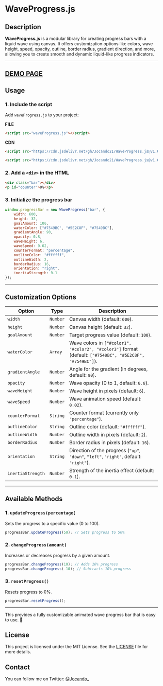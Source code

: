 # **WaveProgress.js**

## **Description**  
**WaveProgress.js** is a modular library for creating progress bars with a liquid wave using canvas. It offers customization options like colors, wave height, speed, opacity, outline, border radius, gradient direction, and more, allowing you to create smooth and dynamic liquid-like progress indicators.

---
[DEMO PAGE](https://jocando21.github.io/WaveProgress.js/)
---

## **Usage**  

### **1. Include the script**  
Add `waveProgress.js` to your project:  

**FILE**
```html
<script src="waveProgress.js"></script>
```
**CDN**
```html
<script src="https://cdn.jsdelivr.net/gh/Jocando21/WaveProgress.js@v1.0.0/WaveProgress.js"></script>
```
```html
<script src="https://cdn.jsdelivr.net/gh/Jocando21/WaveProgress.js@v1.0.0/WaveProgress.min.js"></script>
```

### **2. Add a `<div>` in the HTML**  
```html
<div class="bar"></div>
<p id="counter">0%</p>
```

### **3. Initialize the progress bar**  
```javascript
window.progressBar = new WaveProgress("bar", {
    width: 600,
    height: 32,
    goalAmount: 100,
    waterColor: ["#7549BC", "#5E2C8F", "#7549BC"],
    gradientAngle: 90,
    opacity: 0.8,
    waveHeight: 6,
    waveSpeed: 0.02,
    counterFormat: "percentage",
    outlineColor: "#ffffff",
    outlineWidth: 2,
    borderRadius: 16,
    orientation: "right",
    inertiaStrength: 0.1
});
```

---

## **Customization Options**   

| Option          | Type    | Description |
|-----------------|---------|-------------|
| `width`         | `Number` | Canvas width (default: `600`). |
| `height`        | `Number` | Canvas height (default: `32`). |
| `goalAmount`    | `Number` | Target progress value (default: `100`). |
| `waterColor`    | `Array`  | Wave colors in `["#color1", "#color2", "#color3"]` format (default: `["#7549BC", "#5E2C8F", "#7549BC"]`). |
| `gradientAngle` | `Number` | Angle for the gradient (in degrees, default: `90`). |
| `opacity`       | `Number` | Wave opacity (0 to 1, default: `0.8`). |
| `waveHeight`    | `Number` | Wave height in pixels (default: `6`). |
| `waveSpeed`     | `Number` | Wave animation speed (default: `0.02`). |
| `counterFormat` | `String` | Counter format (currently only `"percentage"`). |
| `outlineColor`  | `String` | Outline color (default: `"#ffffff"`). |
| `outlineWidth`  | `Number` | Outline width in pixels (default: `2`). |
| `borderRadius`  | `Number` | Border radius in pixels (default: `16`). |
| `orientation`   | `String` | Direction of the progress (`"up"`, `"down"`, `"left"`, `"right"`, default: `"right"`). |
| `inertiaStrength` | `Number` | Strength of the inertia effect (default: `0.1`). |

---

## **Available Methods**  

### **1. `updateProgress(percentage)`**  
Sets the progress to a specific value (0 to 100).  

```javascript
progressBar.updateProgress(50); // Sets progress to 50%
```

### **2. `changeProgress(amount)`**  
Increases or decreases progress by a given amount.  

```javascript
progressBar.changeProgress(10); // Adds 10% progress
progressBar.changeProgress(-10); // Subtracts 10% progress
```

### **3. `resetProgress()`**  
Resets progress to 0%.  

```javascript
progressBar.resetProgress();
```

---

This provides a fully customizable animated wave progress bar that is easy to use. 🚀

## License

This project is licensed under the MIT License. See the [LICENSE](https://github.com/Jocando21/WaveProgress/blob/main/licence) file for more details.
## Contact

You can follow me on Twitter: [@Jocando_](https://x.com/Jocando_)
